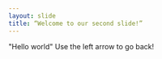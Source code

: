 ```yaml
---
layout: slide
title: “Welcome to our second slide!”
---
```

"Hello world"
Use the left arrow to go back!

